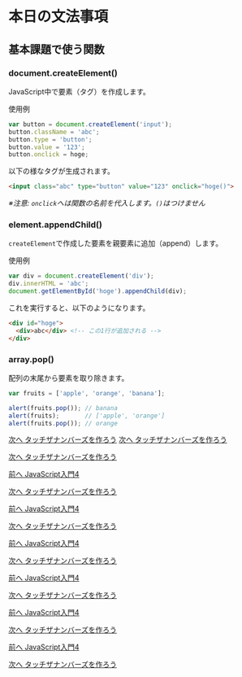 # 本日の文法事項

## 基本課題で使う関数

### document.createElement()

JavaScript中で要素（タグ）を作成します。

使用例

```javascript
var button = document.createElement('input');
button.className = 'abc';
button.type = 'button';
button.value = '123';
button.onclick = hoge;
```

以下の様なタグが生成されます。

```html
<input class="abc" type="button" value="123" onclick="hoge()">
```

*※注意: `onclick`へは関数の名前を代入します。`()`はつけません*


### element.appendChild()

`createElement`で作成した要素を親要素に追加（append）します。

使用例

```javascript
var div = document.createElement('div');
div.innerHTML = 'abc';
document.getElementById('hoge').appendChild(div);
```

これを実行すると、以下のようになります。

```html
<div id="hoge">
  <div>abc</div> <!-- この1行が追加される -->
</div>
```

### array.pop()

配列の末尾から要素を取り除きます。

```javascript
var fruits = ['apple', 'orange', 'banana'];

alert(fruits.pop()); // banana
alert(fruits);       // ['apple', 'orange']
alert(fruits.pop()); // orange
```

  [次へ タッチザナンバーズを作ろう](./08/touch_the_numbers.md)
  [次へ タッチザナンバーズを作ろう](../08/touch_the_numbers.md)
 
  [次へ タッチザナンバーズを作ろう](../08/touch_the_numbers.md)
 
[前へ JavaScript入門4](./js4.md)
 
[次へ タッチザナンバーズを作ろう](./touch_the_numbers.md)
 
[前へ JavaScript入門4](./js4.md)
 
[次へ タッチザナンバーズを作ろう](./touch_the_numbers.md)
 
[前へ JavaScript入門4](./js4.md)
 
[次へ タッチザナンバーズを作ろう](./touch_the_numbers.md)
 
[前へ JavaScript入門4](./js4.md)
 
[次へ タッチザナンバーズを作ろう](./touch_the_numbers.md)
 
[前へ JavaScript入門4](./js4.md)
 
[次へ タッチザナンバーズを作ろう](./touch_the_numbers.md)
 
[前へ JavaScript入門4](./js4.md)
 
[次へ タッチザナンバーズを作ろう](./touch_the_numbers.md)
